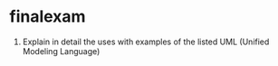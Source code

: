 # finalexam
1.	Explain in detail the uses with examples of the listed UML (Unified Modeling Language)
